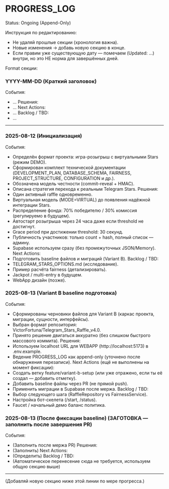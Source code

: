 # PROGRESS_LOG
Status: Ongoing (Append-Only)

Инструкция по редактированию:
- Не удаляй прошлые секции (хронология важна).
- Новые изменения → добавь новую секцию в конце.
- Если правим уже существующую дату — помечаем (Updated: …) внутри, но это НЕ норма для завершённых дней.

Format секции:
### YYYY-MM-DD (Краткий заголовок)
События:
- ...
Решения:
- ...
Next Actions:
- ...
Backlog / TBD:
- ...

---

### 2025-08-12 (Инициализация)
События:
- Определён формат проекта: игра-розыгрыш с виртуальными Stars (режим DEMO).
- Сформирован комплект технической документации (DEVELOPMENT_PLAN, DATABASE_SCHEMA, FAIRNESS, PROJECT_STRUCTURE, CONFIGURATION и др.).
- Обозначена модель честности (commit–reveal + HMAC).
- Описана стратегия перехода к реальным Telegram Stars.
Решения:
- Один активный raffle одновременно.
- Виртуальная модель (MODE=VIRTUAL) до появления надёжной интеграции Stars.
- Распределение фонда: 70% победителю / 30% комиссия (регулируемо в будущем).
- Автостарт розыгрыша через 24 часа даже если threshold не достигнут.
- Grace period при достижении threshold: 30 секунд.
- Публичность участников: только count + hash, полный список — админу.
- Supabase используем сразу (без промежуточных JSON/Memory).
Next Actions:
- Подготовить baseline файлов и миграций (Variant B).
Backlog / TBD:
- TELEGRAM_STARS_OPTIONS.md (исследование).
- Пример расчёта fairness (детализировать).
- Jackpot / multi-entry в будущем.
- WebApp дизайн (позже).

### 2025-08-13 (Variant B baseline подготовка)
События:
- Сформированы черновики файлов для Variant B (каркас проекта, миграции, сущности, интерфейсы).
- Выбран формат репозитория: VictorFortuna/Telegram_Stars_Raffle_v4.0.
- Принято решение двигаться аккуратно (без слишком быстрого массового коммита).
Решения:
- Используем localhost URL для WEBAPP (http://localhost:5173) в .env.example.
- Ведение PROGRESS_LOG как append-only (уточнено после обнаружения перезаписи).
Next Actions (ещё не выполнены на момент фиксации):
- Создать ветку feature/variant-b-setup (или уже отражено, если ты её создал — добавить отметку).
- Добавить baseline файлы через PR (не прямой push).
- Применить миграции в Supabase после мержа.
Backlog / TBD:
- Выбор следующего шага (RaffleRepository vs FairnessService).
- Настройка бот-скелета (/start, /status).
- Faucet / начальный демо баланс политика.

### 2025-08-13 (После фиксации baseline) (ЗАГОТОВКА — заполнить после завершения PR)
События:
- (Заполнить после мержа PR)
Решения:
- (Заполнить)
Next Actions:
- (Определить)
Backlog / TBD:
- (Автоматическое перенесение сюда не требуется, используем общую секцию выше)

---
(Добавляй новую секцию ниже этой линии по мере прогресса.)
